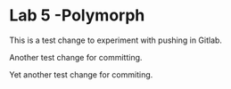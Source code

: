 # Lab 5 -Polymorph

This is a test change to experiment with pushing in Gitlab.

Another test change for committing.

Yet another test change for commiting.
